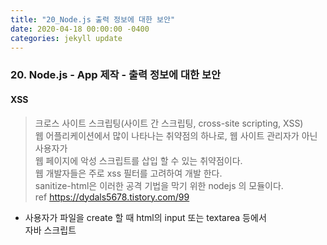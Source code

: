 ```yaml
---
title: "20_Node.js 출력 정보에 대한 보안"
date: 2020-04-18 00:00:00 -0400
categories: jekyll update
---
```


### 20. Node.js - App 제작 - 출력 정보에 대한 보안

#### XSS
> 크로스 사이트 스크립팅(사이트 간 스크립팅, cross-site scripting, XSS)<br>
웹 어플리케이션에서 많이 나타나는 취약점의 하나로, 웹 사이트 관리자가 아닌 사용자가<br>
웹 페이지에 악성 스크립트를 삽입 할 수 있는 취약점이다.<br>
웹 개발자들은 주로 xss 필터를 고려하여 개발 한다.<br>
sanitize-html은 이러한 공격 기법을 막기 위한 nodejs 의 모듈이다.<br>
ref https://dydals5678.tistory.com/99

- 사용자가 파일을 create 할 때 html의 input 또는 textarea 등에서<br>
  자바 스크립트 <script> 태그와 alert(); 를 입력하면<br>
  웹브라우저에서는 이것을 script 기술로 받아들이기에, 이를 악용하여 악성 스크립트를 삽입 할 수 있다.

- location.href=""; 이러한 코드를 심으면 원하지 않은 페이지로 이동된다.

- 사용자의 로그인 정보를 갈취 할 수도 있다.

많은 온라인 서비스에서 사용자로부터 입력받은 정보를 밖으로 출력할 때<br>
정보에 문제가 될 수 있는 것들을 필터링하는 작업을 하도록 한다.

__<script> 태그를 웹 브라우저가 해석하는 것이 아니라 문자열 그대로 나타나게 해야한다.__

HTML Entities 구글링

`<script>` 태그에 대응하여 수동으로 처리 할 수 있다.

`Reserved characters in HTML must be replaced with character entities.
If you use the less than (<) or greater than (>) signs in your text, the browser might mix them with tags.
Character entities are used to display reserved characters in HTML.`

![20200418_012539_1](https://user-images.githubusercontent.com/44256670/79591539-a2911400-8113-11ea-9e82-7b1b9b3174f0.jpg)
